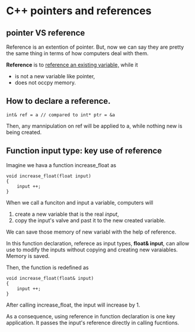 # C++ pointers and references

## pointer VS reference

Reference is an extention of pointer. But, now we can say they are pretty the same thing in terms of how computers deal with them.

**Reference** is to <u> reference an existing variable,</u> while it
- is not a new variable like pointer,
- does not occpy memory.

## How to declare a reference.
```
int& ref = a // compared to int* ptr = &a
```
Then, any mannipulation on ref will be applied to a, while nothing new is being created.


## Function input type: key use of reference
Imagine we hava a function increase_float as
```
void increase_float(float input)
{
    input ++;
} 
```

When we call a funciton and input a variable, computers will
1. create a new variable that is the real *input*,
2. copy the input's valve and past it to the new created variable.

We can save those memory of new variabl with the help of reference.

In this function declaration, referece as input types, **float& input**, can allow use to modify the inputs without copying and creating new varaiables. Memory is saved.

Then, the function is redefined as

```
void increase_float(float& input)
{
    input ++;
} 
```

After calling increase_float, the input will increase by 1.

As a consequence, using reference in function declaration is one key application. It passes the input's reference directly in calling fucntions.